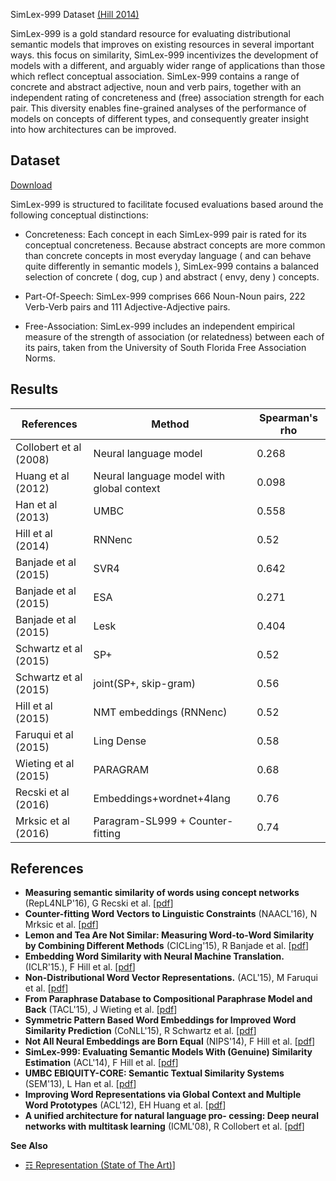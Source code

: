 SimLex-999 Dataset [(Hill 2014)](https://arxiv.org/pdf/1408.3456.pdf)

SimLex-999 is a gold standard resource for evaluating distributional semantic models that improves on existing resources in several important ways. this focus on similarity, SimLex-999 incentivizes the development of models with a different, and arguably wider range of applications than those which reflect conceptual association. SimLex-999 contains a range of concrete and abstract adjective, noun and verb pairs, together with an independent rating of concreteness and (free) association strength for each pair. This diversity enables fine-grained analyses of the performance of models on concepts of different types, and consequently greater insight into how architectures can be improved. 

## Dataset

[Download](https://www.cl.cam.ac.uk/~fh295/simlex.html)

SimLex-999 is structured to facilitate focused evaluations based around the following conceptual distinctions: 

* Concreteness: Each concept in each SimLex-999 pair is rated for its conceptual concreteness. Because abstract concepts are more common than concrete concepts in most everyday language ( and can behave quite differently in semantic models ), SimLex-999 contains a balanced selection of concrete ( dog, cup ) and abstract ( envy, deny ) concepts. 

* Part-Of-Speech: SimLex-999 comprises 666 Noun-Noun pairs, 222 Verb-Verb pairs and 111 Adjective-Adjective pairs. 

* Free-Association: SimLex-999 includes an independent empirical measure of the strength of association (or relatedness) between each of its pairs, taken from the University of South Florida Free Association Norms.

## Results

| References             | Method                                    | Spearman's rho |
|------------------------|-------------------------------------------|---------------|
| Collobert et al (2008) | Neural language model                     | 0.268         |
| Huang et al (2012)     | Neural language model with global context | 0.098         |
| Han et al (2013)       | UMBC                                      | 0.558         |
| Hill et al (2014)      | RNNenc                                    | 0.52          |
| Banjade et al (2015)   | SVR4                                      | 0.642         |
| Banjade et al (2015)   | ESA                                       | 0.271         |
| Banjade et al (2015)   | Lesk                                      | 0.404         |
| Schwartz et al (2015)  | SP+                                       | 0.52          |
| Schwartz et al (2015)  | joint(SP+, skip-gram)                     | 0.56          |
| Hill et al (2015)      | NMT embeddings (RNNenc)                   | 0.52           | 
| Faruqui et al (2015)   | Ling Dense                                | 0.58           |
| Wieting et al (2015)   | PARAGRAM                                  | 0.68           |
| Recski et al (2016)    | Embeddings+wordnet+4lang                  | 0.76           |
| Mrksic et al (2016)    | Paragram-SL999 + Counter-fitting          | 0.74           |


## References 

* **Measuring semantic similarity of words using concept networks** (RepL4NLP'16), G Recski et al. [[pdf](http://aclweb.org/anthology/W/W16/W16-1622.pdf)]
* **Counter-fitting Word Vectors to Linguistic Constraints** (NAACL'16), N Mrksic et al. [[pdf](https://arxiv.org/pdf/1603.00892.pdf)]
* **Lemon and Tea Are Not Similar: Measuring Word-to-Word Similarity by Combining Different Methods** (CICLing'15),  R Banjade et al. [[pdf](http://nobalniraula.com/papers/LemonTeaNotSimilar_CICLing_2015.pdf)]
* **Embedding Word Similarity with Neural Machine Translation.** (ICLR'15.), F Hill et al. [[pdf](https://arxiv.org/pdf/1412.6448.pdf)]
* **Non-Distributional Word Vector Representations.** (ACL'15), M Faruqui et al. [[pdf](http://www.aclweb.org/anthology/P15-2076)]
* **From Paraphrase Database to Compositional Paraphrase Model and Back** (TACL'15), J Wieting et al. [[pdf](http://ttic.uchicago.edu/~wieting/wieting2015TACL.pdf)]
* **Symmetric Pattern Based Word Embeddings for Improved Word Similarity Prediction** (CoNLL'15), R Schwartz et al. [[pdf](http://www.aclweb.org/anthology/K15-1026)]
* **Not All Neural Embeddings are Born Equal** (NIPS'14), F Hill et al. [[pdf](https://arxiv.org/pdf/1410.0718.pdf)]
* **SimLex-999: Evaluating Semantic Models With (Genuine) Similarity Estimation** (ACL'14), F Hill et al. [[pdf](https://arxiv.org/pdf/1408.3456.pdf)]
* **UMBC EBIQUITY-CORE: Semantic Textual Similarity Systems** (SEM'13), L Han et al. [[pdf](http://cs.jhu.edu/~jonny/pub/674.pdf)]
* **Improving Word Representations via Global Context and Multiple Word Prototypes** (ACL'12), EH Huang et al. [[pdf](http://www.aclweb.org/anthology/P12-1092)]
* **A unified architecture for natural language pro- cessing: Deep neural networks with multitask learning** (ICML'08), R Collobert et al. [[pdf](https://ronan.collobert.com/pub/matos/2008_nlp_icml.pdf)]


**See Also**

* [☶ Representation (State of The Art)](https://github.com/magizbox/underthesea/wiki/English-NLP-SOTA#representation)]